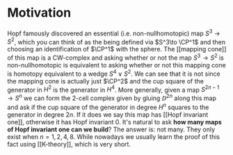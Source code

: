 # Motivation

Hopf famously discovered an essential (i.e. non-nullhomotopic) map $S^3\to S^2$, which you can think of as the being defined via $S^3\to \CP^1$ and then choosing an identification of $\CP^1$ with the sphere. The [[mapping cone]] of this map is a CW-complex and asking whether or not the map $S^3\to S^2$ is non-nullhomotopic is equivalent to asking whether or not this mapping cone is homotopy equivalent to a wedge $S^4\vee S^2$. We can see that it is not since the mapping cone is actually just $\CP^2$ and the cup square of the generator in $H^2$ is the generator in $H^4$. More generally, given a map $S^{2n−1}\to S^n$ we can form the 2-cell complex given by gluing $\DD^{2n}$ along this map and ask if the cup square of the generator in degree $H^n$ squares to the generator in degree $2n$. If it does we say this map has [[Hopf invariant one]], otherwise it has Hopf invariant 0. It's natural to ask **how many maps of Hopf invariant one can we build**? The answer is: not many. They only exist when $n=1,2,4,8$. While nowadays we usually learn the proof of this fact using [[K-theory]], which is very short.